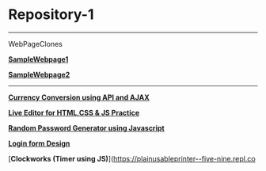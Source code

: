# Repository-1


-------------------------
WebPageClones

[**SampleWebpage1**](https://sky107.github.io/SampleWebsite01/)


[**SampleWebpage2**](https://sky107.github.io/SamplePage02/) 


------------------------------

[**Currency Conversion using API and AJAX**](https://proudplainhertz--five-nine.repl.co)

[**Live Editor for HTML,CSS & JS Practice**](https://web-editor-sky.surge.sh)

[**Random Password Generator using Javascript**](https://sky107.github.io/Random-Password-Generator-Javascript-/)

[**Login form Design**](https://legitimatedetailedinterfacestandard--five-nine.repl.co)

[**Clockworks (Timer using JS)**](https://plainusableprinter--five-nine.repl.co 
 

